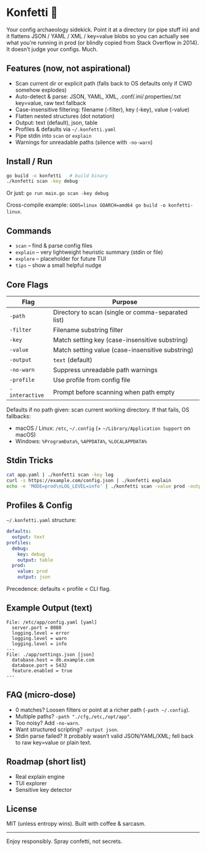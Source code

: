 # Konfetti 🎉

Your config archaeology sidekick. Point it at a directory (or pipe stuff in) and it flattens JSON / YAML / XML / key=value blobs so you can actually see what you're running in prod (or blindly copied from Stack Overflow in 2014). It doesn’t judge your configs. Much.

## Features (now, not aspirational)
* Scan current dir or explicit path (falls back to OS defaults only if CWD somehow explodes)
* Auto-detect & parse: JSON, YAML, XML, .conf/.ini/.properties/.txt key=value, raw text fallback
* Case-insensitive filtering: filename (-filter), key (-key), value (-value)
* Flatten nested structures (dot notation)
* Output: text (default), json, table
* Profiles & defaults via `~/.konfetti.yaml`
* Pipe stdin into `scan` or `explain`
* Warnings for unreadable paths (silence with `-no-warn`)

## Install / Run
```bash
go build -o konfetti   # build binary
./konfetti scan -key debug
```
Or just: `go run main.go scan -key debug`

Cross-compile example: `GOOS=linux GOARCH=amd64 go build -o konfetti-linux`.

## Commands
* `scan`    – find & parse config files
* `explain` – very lightweight heuristic summary (stdin or file)
* `explore` – placeholder for future TUI
* `tips`    – show a small helpful nudge

## Core Flags
| Flag | Purpose |
|------|---------|
| `-path` | Directory to scan (single or comma-separated list) |
| `-filter` | Filename substring filter |
| `-key` | Match setting key (case-insensitive substring) |
| `-value` | Match setting value (case-insensitive substring) |
| `-output` | `text` (default) | `json` | `table` |
| `-no-warn` | Suppress unreadable path warnings |
| `-profile` | Use profile from config file |
| `-interactive` | Prompt before scanning when path empty |

Defaults if no path given: scan current working directory. If that fails, OS fallbacks:
* macOS / Linux: `/etc`, `~/.config` (+ `~/Library/Application Support` on macOS)
* Windows: `%ProgramData%`, `%APPDATA%`, `%LOCALAPPDATA%`

## Stdin Tricks
```bash
cat app.yaml | ./konfetti scan -key log
curl -s https://example.com/config.json | ./konfetti explain
echo -e 'MODE=prod\nLOG_LEVEL=info' | ./konfetti scan -value prod -output table
```

## Profiles & Config
`~/.konfetti.yaml` structure:
```yaml
defaults:
  output: text
profiles:
  debug:
    key: debug
    output: table
  prod:
    value: prod
    output: json
```
Precedence: defaults < profile < CLI flag.

## Example Output (text)
```
File: /etc/app/config.yaml [yaml]
  server.port = 8080
  logging.level = error
  logging.level = warn
  logging.level = info
---
File: ./app/settings.json [json]
  database.host = db.example.com
  database.port = 5432
  feature.enabled = true
---
```

## FAQ (micro-dose)
* 0 matches? Loosen filters or point at a richer path (`-path ~/.config`).
* Multiple paths? `-path "./cfg,/etc,/opt/app"`.
* Too noisy? Add `-no-warn`.
* Want structured scripting? `-output json`.
* Stdin parse failed? It probably wasn’t valid JSON/YAML/XML; fell back to raw key=value or plain text.

## Roadmap (short list)
* Real explain engine
* TUI explorer
* Sensitive key detector

## License
MIT (unless entropy wins). Built with coffee & sarcasm.

---
Enjoy responsibly. Spray confetti, not secrets.